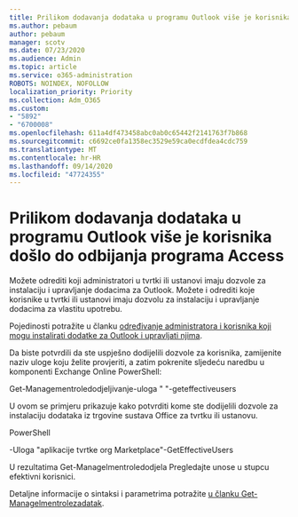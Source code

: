 ```yaml
---
title: Prilikom dodavanja dodataka u programu Outlook više je korisnika došlo do odbijanja programa Access
ms.author: pebaum
author: pebaum
manager: scotv
ms.date: 07/23/2020
ms.audience: Admin
ms.topic: article
ms.service: o365-administration
ROBOTS: NOINDEX, NOFOLLOW
localization_priority: Priority
ms.collection: Adm_O365
ms.custom:
- "5892"
- "6700008"
ms.openlocfilehash: 611a4df473458abc0ab0c65442f2141763f7b868
ms.sourcegitcommit: c6692ce0fa1358ec3529e59ca0ecdfdea4cdc759
ms.translationtype: MT
ms.contentlocale: hr-HR
ms.lasthandoff: 09/14/2020
ms.locfileid: "47724355"
---
```

# <a name="multiple-users-get-access-denied-error-while-adding-add-ins-in-outlook"></a>Prilikom dodavanja dodataka u programu Outlook više je korisnika došlo do odbijanja programa Access

Možete odrediti koji administratori u tvrtki ili ustanovi imaju dozvole za instalaciju i upravljanje dodacima za Outlook. Možete i odrediti koje korisnike u tvrtki ili ustanovi imaju dozvolu za instalaciju i upravljanje dodacima za vlastitu upotrebu.

Pojedinosti potražite u članku [određivanje administratora i korisnika koji mogu instalirati dodatke za Outlook i upravljati njima](https://docs.microsoft.com/exchange/clients-and-mobile-in-exchange-online/add-ins-for-outlook/specify-who-can-install-and-manage-add-ins).

Da biste potvrdili da ste uspješno dodijelili dozvole za korisnika, zamijenite <Role Name> naziv uloge koju želite provjeriti, a zatim pokrenite sljedeću naredbu u komponenti Exchange Online PowerShell:

Get-Managementroledodjeljivanje-uloga " <Role Name> "-geteffectiveusers

U ovom se primjeru prikazuje kako potvrditi kome ste dodijelili dozvole za instalaciju dodataka iz trgovine sustava Office za tvrtku ili ustanovu.

PowerShell

-Uloga "aplikacije tvrtke org Marketplace"-GetEffectiveUsers

U rezultatima Get-Managelmentroledodjela Pregledajte unose u stupcu efektivni korisnici.

Detaljne informacije o sintaksi i parametrima potražite [u članku Get-Managelmentrolezadatak](https://docs.microsoft.com/powershell/module/exchange/get-managementroleassignment).
 